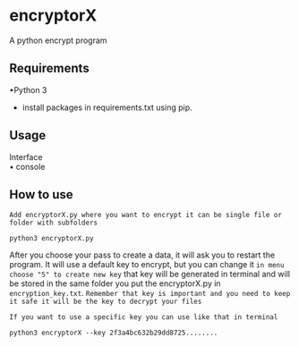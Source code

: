 # encryptorX
A python encrypt program

## Requirements

•Python 3  
- install packages in requirements.txt using pip.

## Usage

Interface  
• console

## How to use
``Add encryptorX.py where you want to encrypt it can be single file or folder with subfolders``

````
python3 encryptorX.py

````
After you choose your pass to create a data, it will ask you to restart the program. It will use a default key to encrypt, but you can change it ``in menu choose "5" to create new key``
that key will be generated in terminal and will be stored in the same folder you put the encryptorX.py in ``encryption_key.txt``. ``Remember that key is important and you need to keep it safe it will be the key to decrypt your files``

``If you want to use a specific key you can use like that in terminal``
````
python3 encryptorX --key 2f3a4bc632b29dd8725........

````

